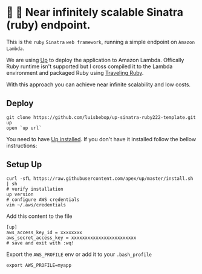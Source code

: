 # 🚀 👀 Near infinitely scalable Sinatra (ruby) endpoint.

This is the `ruby` `Sinatra` `web framework`, running a simple endpoint on `Amazon Lambda`.

We are using [Up](https://github.com/apex/up/) to deploy the application to Amazon Lambda. Offically Ruby runtime isn't supported but I cross compiled it to the Lambda environment and packaged Ruby using [Traveling Ruby](https://github.com/phusion/traveling-ruby). 

With this approach you can achieve near infinite scalability and low costs.

## Deploy

```shell
git clone https://github.com/luisbebop/up-sinatra-ruby222-template.git
up
open `up url`
```

You need to have [Up installed](http://up.docs.apex.sh/#installation). If you don't have it installed follow the bellow instructions:

## Setup Up

```shell
curl -sfL https://raw.githubusercontent.com/apex/up/master/install.sh | sh
# verify installation
up version
# configure AWS credentials
vim ~/.aws/credentials
```
Add this content to the file

```
[up]
aws_access_key_id = xxxxxxxx
aws_secret_access_key = xxxxxxxxxxxxxxxxxxxxxxxx
# save and exit with :wq!
```

Export the `AWS_PROFILE` env or add it to your `.bash_profile`

```
export AWS_PROFILE=myapp
```